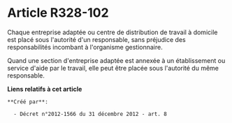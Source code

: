 # Article R328-102

Chaque entreprise adaptée ou centre de distribution de travail à domicile est placé sous l'autorité d'un responsable, sans
préjudice des responsabilités incombant à l'organisme gestionnaire. 

Quand une section d'entreprise adaptée est annexée à un établissement ou service d'aide par le travail, elle peut être placée
sous l'autorité du même responsable.

**Liens relatifs à cet article**

	**Créé par**:

	  - Décret n°2012-1566 du 31 décembre 2012 - art. 8

